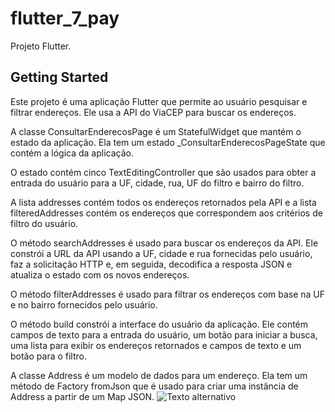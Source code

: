 # flutter_7_pay

Projeto Flutter.

## Getting Started

Este projeto é uma aplicação Flutter que permite ao usuário pesquisar e filtrar endereços. Ele usa a API do ViaCEP para buscar os endereços.

A classe ConsultarEnderecosPage é um StatefulWidget que mantém o estado da aplicação. Ela tem um estado \_ConsultarEnderecosPageState que contém a lógica da aplicação.

O estado contém cinco TextEditingController que são usados para obter a entrada do usuário para a UF, cidade, rua, UF do filtro e bairro do filtro.

A lista addresses contém todos os endereços retornados pela API e a lista filteredAddresses contém os endereços que correspondem aos critérios de filtro do usuário.

O método searchAddresses é usado para buscar os endereços da API. Ele constrói a URL da API usando a UF, cidade e rua fornecidas pelo usuário, faz a solicitação HTTP e, em seguida, decodifica a resposta JSON e atualiza o estado com os novos endereços.

O método filterAddresses é usado para filtrar os endereços com base na UF e no bairro fornecidos pelo usuário.

O método build constrói a interface do usuário da aplicação. Ele contém campos de texto para a entrada do usuário, um botão para iniciar a busca, uma lista para exibir os endereços retornados e campos de texto e um botão para o filtro.

A classe Address é um modelo de dados para um endereço. Ela tem um método de Factory fromJson que é usado para criar uma instância de Address a partir de um Map JSON.
![Texto alternativo](7pay.jpeg)